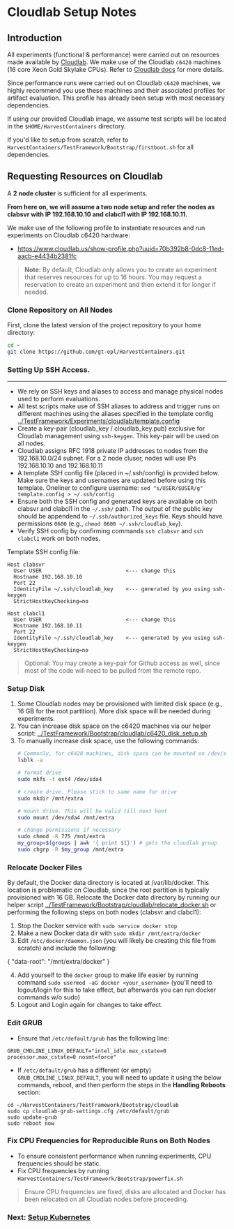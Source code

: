 # Cloudlab Setup Notes

## Introduction
All experiments (functional & performance) were carried out on resources made available by [Cloudlab](https://www.cloudlab.us).
We make use of the Cloudlab `c6420` machines (16 core Xeon Gold Skylake CPUs). Refer to [Cloudlab docs](http://docs.cloudlab.us/hardware.html) for more details.

Since performance runs were carried out on Cloudlab `c6420` machines, we highly recommend you use these machines and their associated profiles for artifact evaluation. This profile has already been setup with most necessary dependencies.  

If using our provided Cloudlab image, we assume test scripts will be located in the `$HOME/HarvestContainers` directory.

If you'd like to setup from scratch, refer to `HarvestContainers/TestFramework/Bootstrap/firstboot.sh` for all dependencies.

## Requesting Resources on Cloudlab
A **2 node cluster** is sufficient for all experiments.

**From here on, we will assume a two node setup and refer the nodes as clabsvr with IP 192.168.10.10 and clabcl1 with IP 192.168.10.11.**

We make use of the following profile to instantiate resources and run experiments on Cloudlab c6420 hardware:
- https://www.cloudlab.us/show-profile.php?uuid=70b392b8-0dc8-11ed-aacb-e4434b2381fc

>  **Note:** By default, Cloudlab only allows you to create an experiment that reserves resources for up to 16 hours. You may request a reservation to create an experiment and then extend it for longer if needed.

### Clone Repository on All Nodes

First, clone the latest version of the project repository to your home directory:
```bash
cd ~
git clone https://github.com/gt-epl/HarvestContainers.git
```

### Setting Up SSH Access.
---
- We rely on SSH keys and aliases to access and manage physical nodes used to perform evaluations.
- All test scripts make use of SSH aliases to address and trigger runs on different machines using the aliases specified in the template config [../TestFramework/Experiments/cloudlab/template.config](../TestFramework/Experiments/cloudlab/template.config)
- Create a key-pair (cloudlab_key / cloudlab_key.pub) exclusive for Cloudlab management using `ssh-keygen`. This key-pair will be used on all nodes.
- Cloudlab assigns RFC 1918 private IP addresses to nodes from the 192.168.10.0/24 subnet. For a 2 node cluser, nodes will use IPs 192.168.10.10 and 192.168.10.11
- A template SSH config file (placed in ~/.ssh/config) is provided below. Make sure the keys and usernames are updated before using this template. Oneliner to configure username: `sed "s/USER/$USER/g" template.config > ~/.ssh/config`
- Ensure both the SSH config and generated keys are available on both clabsvr and clabcl1 in the `~/.ssh/` path. The output of the public key should be appendend to `~/.ssh/authorized_keys` file. Keys should have permissions `0600` (e.g., `chmod 0600 ~/.ssh/cloudlab_key`).
- Verify SSH config by confirming commands `ssh clabsvr` and `ssh clabcl1` work on both nodes.

Template SSH config file:
```
Host clabsvr
  User USER                           <--- change this
  Hostname 192.168.10.10
  Port 22
  IdentityFile ~/.ssh/cloudlab_key    <--- generated by you using ssh-keygen
  StrictHostKeyChecking=no

Host clabcl1
  User USER                           <--- change this
  Hostname 192.168.10.11
  Port 22
  IdentityFile ~/.ssh/cloudlab_key    <--- generated by you using ssh-keygen
  StrictHostKeyChecking=no
```

> Optional: You may create a key-pair for Github access as well, since most of the code will need to be pulled from the remote repo.


### Setup Disk
1. Some Cloudlab nodes may be provisioned with limited disk space (e.g., 16 GB for the root partition). More disk space will be needed during experiments.
2. You can increase disk space on the c6420 machines via our helper script: [../TestFramework/Bootstrap/cloudlab/c6420_disk_setup.sh](../TestFramework/Bootstrap/cloudlab/c6420_disk_setup.sh)
3. To manually increase disk space, use the following commands:
    ```bash
    # Commonly, for c6420 machines, disk space can be mounted on /dev/sda4. 
    lsblk -a

    # format drive
    sudo mkfs -t ext4 /dev/sda4

    # create drive. Please stick to same name for drive
    sudo mkdir /mnt/extra

    # mount drive. This will be valid till next boot
    sudo mount /dev/sda4 /mnt/extra

    # change permissions if necessary
    sudo chmod -R 775 /mnt/extra
    my_group=$(groups | awk '{ print $1}') # gets the cloudlab group
    sudo chgrp -R $my_group /mnt/extra
    ```


### Relocate Docker Files
By default, the Docker data directory is located at /var/lib/docker. This location is problematic on Cloudlab, since the root partition is typically provisioned with 16 GB. Relocate the Docker data directory by running our helper script [../TestFramework/Bootstrap/cloudlab/relocate_docker.sh](../TestFramework/Bootstrap/cloudlab/relocate_docker.sh) or performing the following steps on both nodes (clabsvr and clabcl1):
1. Stop the Docker service with `sudo service docker stop`
2. Make a new Docker data dir with `sudo mkdir /mnt/extra/docker`
3. Edit `/etc/docker/daemon.json` (you will likely be creating this file from scratch) and include the following:

{
    "data-root": "/mnt/extra/docker"
}

4. Add yourself to the `docker` group to make life easier by running command `sudo usermod -aG docker <your_username>` (you'll need to logout/login for this to take effect, but afterwards you can run docker commands w/o sudo)
5. Logout and Login again for changes to take effect.

### Edit GRUB
- Ensure that `/etc/default/grub` has the following line:
```
GRUB_CMDLINE_LINUX_DEFAULT="intel_idle.max_cstate=0 processor.max_cstate=0 nosmt=force"
```
- If `/etc/default/grub` has a different (or empty) `GRUB_CMDLINE_LINUX_DEFAULT`, you will need to update it using the below commands, reboot, and then perform the steps in the **Handling Reboots** section:
```
cd ~/HarvestContainers/TestFramework/Bootstrap/cloudlab
sudo cp cloudlab-grub-settings.cfg /etc/default/grub
sudo update-grub
sudo reboot now
```

### Fix CPU Frequencies for Reproducible Runs on Both Nodes
- To ensure consistent performance when running experiments, CPU frequencies should be static.
- Fix CPU frequencies by running `HarvestContainers/TestFramework/Bootstrap/powerfix.sh`

> Ensure CPU frequencies are fixed, disks are allocated and Docker has been relocated on all Cloudlab nodes before proceeding.

### Next: [Setup Kubernetes](./02_setup_k8s.md)
